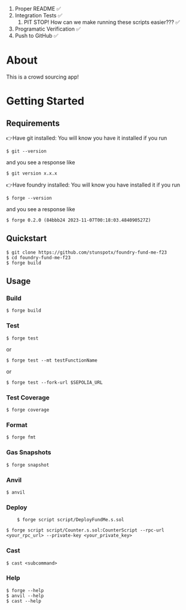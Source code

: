 1. Proper README ✅
2. Integration Tests ✅
   1. PIT STOP! How can we make running these scripts easier??? ✅
3. Programatic Verification ✅
4. Push to GitHub ✅

# About

This is a crowd sourcing app!

# Getting Started

## Requirements

👉Have git installed: You will know you have it installed if you run

```shell
$ git --version
```
and you see a response like 

```shell
$ git version x.x.x
```

👉Have foundry installed: You will know you have installed it if you run

```shell
$ forge --version
```
and you see a response like

```shell
$ forge 0.2.0 (84bbb24 2023-11-07T00:18:03.484090527Z)
```

## Quickstart

```shell
$ git clone https://github.com/stunspotx/foundry-fund-me-f23
$ cd foundry-fund-me-f23
$ forge build
```

## Usage

### Build

```shell
$ forge build
```

### Test

```shell
$ forge test
```

or

```shell
$ forge test --mt testFunctionName
``` 

or

```shell
$ forge test --fork-url $SEPOLIA_URL
```

### Test Coverage

```shell
$ forge coverage
```

### Format

```shell
$ forge fmt
```

### Gas Snapshots

```shell
$ forge snapshot
```

### Anvil

```shell
$ anvil
```

### Deploy

```shell
    $ forge script script/DeployFundMe.s.sol
```

```shell
$ forge script script/Counter.s.sol:CounterScript --rpc-url <your_rpc_url> --private-key <your_private_key>
```

### Cast

```shell
$ cast <subcommand>
```

### Help

```shell
$ forge --help
$ anvil --help
$ cast --help
```


